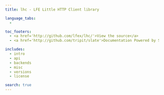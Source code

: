 ```yaml
---
title: lhc - LFE Little HTTP Client library

language_tabs:
  - 

toc_footers:
  - <a href='http://github.com/lfex/lhc/'>View the source</a>
  - <a href='http://github.com/tripit/slate'>Documentation Powered by Slate</a>

includes:
  - intro
  - api
  - backends
  - misc
  - versions
  - license

search: true
---
```

